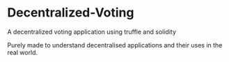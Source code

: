 # Decentralized-Voting
A decentralized voting application using truffle and solidity

Purely made to understand decentralised applications and their uses in the real world.
